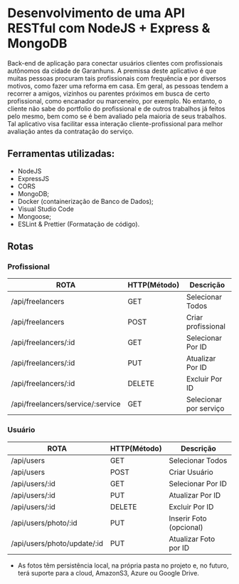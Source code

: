 # Desenvolvimento de uma API RESTful com NodeJS + Express & MongoDB
Back-end de aplicação para conectar usuários clientes com profissionais autônomos da cidade de Garanhuns. 
A premissa deste aplicativo é que muitas pessoas procuram tais profissionais com frequência e por diversos motivos, como fazer uma reforma em casa.
Em geral, as pessoas tendem a recorrer a amigos, vizinhos ou parentes próximos em busca de certo profissional, como encanador ou marceneiro, por exemplo. 
No entanto, o cliente não sabe do portfolio do profissional e de outros trabalhos já feitos pelo mesmo, bem como se é bem avaliado pela maioria de seus trabalhos.
Tal aplicativo visa facilitar essa interação cliente-profissional para melhor avaliação antes da contratação do serviço.

## Ferramentas utilizadas:

- NodeJS
- ExpressJS
- CORS
- MongoDB;
- Docker (containerização de Banco de Dados);
- Visual Studio Code
- Mongoose;
- ESLint & Prettier (Formatação de código).

## Rotas

### Profissional

  ROTA                            |     HTTP(Método)   |      Descrição            | 
-------------------------         | -----------------  | ---------------------     |
/api/freelancers                  |     GET            | Selecionar Todos          | 
/api/freelancers                  |     POST           | Criar profissional        | 
/api/freelancers/:id              |     GET            | Selecionar Por ID         | 
/api/freelancers/:id              |     PUT            | Atualizar Por ID          |    
/api/freelancers/:id              |     DELETE         | Excluir Por ID            |
/api/freelancers/service/:service |     GET            | Selecionar por serviço    |

### Usuário

  ROTA                            |     HTTP(Método)   |      Descrição            | 
-------------------------         | -----------------  | ---------------------     |
/api/users                        |       GET          | Selecionar Todos          | 
/api/users                        |       POST         | Criar Usuário             | 
/api/users/:id                    |       GET          | Selecionar Por ID         | 
/api/users/:id                    |       PUT          | Atualizar Por ID          |    
/api/users/:id                    |       DELETE       | Excluir Por ID            |
/api/users/photo/:id              |       PUT          | Inserir Foto (opcional)   |
/api/users/photo/update/:id       |       PUT          | Atualizar Foto por ID     |

* As fotos têm persistência local, na própria pasta no projeto e, no futuro, terá suporte para a cloud, AmazonS3, Azure ou Google Drive.
